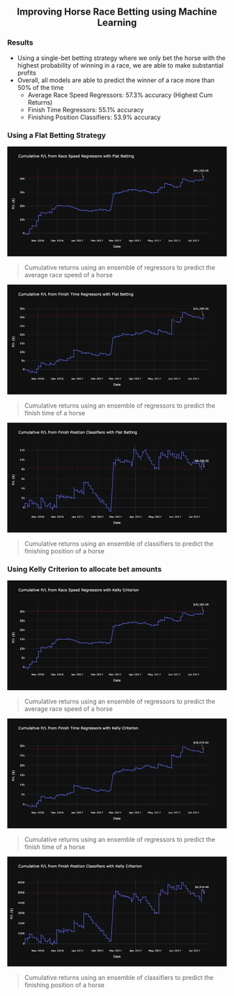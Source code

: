 <br />
<div align="center">
  <h2 align="center">Improving Horse Race Betting using Machine Learning</h2>
</div>


### Results
* Using a single-bet betting strategy where we only bet the horse with the highest probability of winning in a race, we are able to make substantial profits
* Overall, all models are able to predict the winner of a race more than 50% of the time
  * Average Race Speed Regressors: 57.3% accuracy (Highest Cum Returns)
  * Finish Time Regressors: 55.1% accuracy
  * Finishing Position Classifiers: 53.9% accuracy

### Using a Flat Betting Strategy
<img src="chart/result/race_speed_payoff.png">

> Cumulative returns using an ensemble of regressors to predict the average race speed of a horse

<img src="chart/result/finish_time_payoff.png">

> Cumulative returns using an ensemble of regressors to predict the finish time of a horse

<img src="chart/result/finish_position_payoff.png">

> Cumulative returns using an ensemble of classifiers to predict the finishing position of a horse

### Using Kelly Criterion to allocate bet amounts
<img src="chart/result/race_speed_payoff_kc.png">

> Cumulative returns using an ensemble of regressors to predict the average race speed of a horse

<img src="chart/result/finish_time_payoff_kc.png">

> Cumulative returns using an ensemble of regressors to predict the finish time of a horse

<img src="chart/result/finish_position_payoff_kc.png">

> Cumulative returns using an ensemble of classifiers to predict the finishing position of a horse